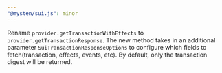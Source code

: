 ```yaml
---
"@mysten/sui.js": minor
---
```


Rename `provider.getTransactionWithEffects` to `provider.getTransactionResponse`. The new method takes in an additional parameter `SuiTransactionResponseOptions` to configure which fields to fetch(transaction, effects, events, etc). By default, only the transaction digest will be returned.
